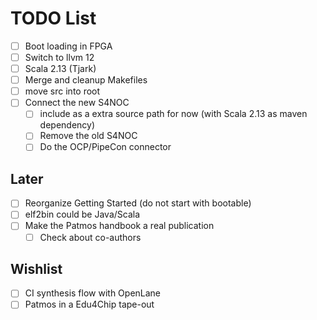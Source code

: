 # TODO List

 - [ ] Boot loading in FPGA
 - [ ] Switch to llvm 12
 - [ ] Scala 2.13 (Tjark)
 - [ ] Merge and cleanup Makefiles
 - [ ] move src into root
 - [ ] Connect the new S4NOC
    - [ ] include as a extra source path for now (with Scala 2.13 as maven dependency)
    - [ ] Remove the old S4NOC
    - [ ] Do the OCP/PipeCon connector

## Later

 - [ ] Reorganize Getting Started (do not start with bootable)
 - [ ] elf2bin could be Java/Scala
 - [ ] Make the Patmos handbook a real publication
    - [ ] Check about co-authors

## Wishlist

 - [ ] CI synthesis flow with OpenLane
 - [ ] Patmos in a Edu4Chip tape-out
